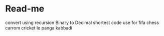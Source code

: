 # Read-me
convert using recursion Binary to Decimal
shortest code use for
fifa
chess
carrom
cricket
le panga kabbadi

